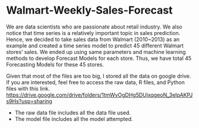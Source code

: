 # Walmart-Weekly-Sales-Forecast
We are data scientists who are passionate about retail industry. We also notice that time series is a relatively important topic in sales prediction. Hence, we decided to take sales data from Walmart (2010~2013) as an example and created a time series model to predict 45 different Walmart stores’ sales. We ended up using same parameters and machine learning methods to develop Forecast Models for each store. Thus, we have total 45 Forecasting Models for these 45 stores.

Given that most of the files are too big, I stored all the data on google drive. If you are interested, feel free to access the raw data, R files, and Python files with this link.
https://drive.google.com/drive/folders/1tmWvOgDHg5DUjxqgeoN_3eIpAKPJs9Hs?usp=sharing

* The raw data file includes all the data file used.
* The model file includes all the model attempted.
